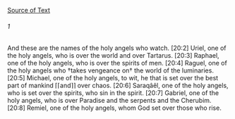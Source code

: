 [Source of Text](https://github.com/scrollmapper/bible_databases_deuterocanonical)

###### 1
And these are the names of the holy angels who watch. [20:2] Uriel, one of the holy angels, who is over the world and over Tartarus. [20:3] Raphael, one of the holy angels, who is over the spirits of men. [20:4] Raguel, one of the holy angels who †takes vengeance on† the world of the luminaries. [20:5] Michael, one of the holy angels, to wit, he that is set over the best part of mankind ⌈⌈and⌉⌉ over chaos. [20:6] Saraqâêl, one of the holy angels, who is set over the spirits, who sin in the spirit. [20:7] Gabriel, one of the holy angels, who is over Paradise and the serpents and the Cherubim. [20:8] Remiel, one of the holy angels, whom God set over those who rise.